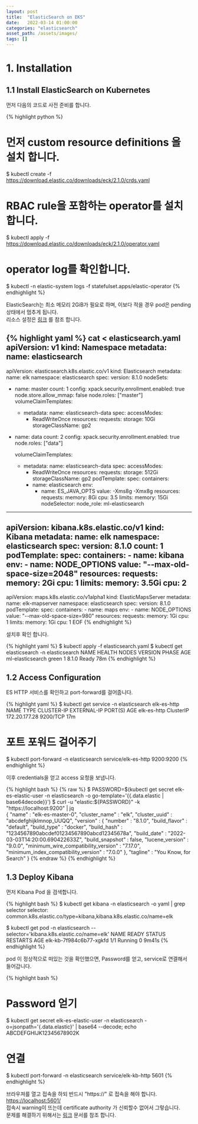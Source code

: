 ```yaml
---
layout: post 
title:  "ElasticSearch on EKS"
date:   2022-03-14 01:00:00 
categories: "elasticsearch"
asset_path: /assets/images/ 
tags: []
---
```


# 1. Installation

## 1.1  Install ElasticSearch on Kubernetes

먼저 다음의 코드로 사전 준비를 합니다. 

{% highlight python %}
# 먼저 custom resource definitions 을 설치 합니다.
$ kubectl create -f https://download.elastic.co/downloads/eck/2.1.0/crds.yaml

# RBAC rule을 포함하는 operator를 설치합니다. 
$ kubectl apply -f https://download.elastic.co/downloads/eck/2.1.0/operator.yaml

# operator log를 확인합니다.
$ kubectl -n elastic-system logs -f statefulset.apps/elastic-operator
{% endhighlight %}


ElasticSearch는 최소 메모리 2GiB가 필요로 하며, 이보다 적을 경우 pod은 pending 상태에서 멈추게 됩니다.<br>
리소스 설정은 [링크](https://www.elastic.co/guide/en/cloud-on-k8s/current/k8s-managing-compute-resources.html#k8s-compute-resources) 를 참조 합니다.

{% highlight yaml %}
cat <<EOF > elasticsearch.yaml
apiVersion: v1
kind: Namespace
metadata:
  name: elasticsearch
---
apiVersion: elasticsearch.k8s.elastic.co/v1
kind: Elasticsearch
metadata:
  name: elk
  namespace: elasticsearch
spec:
  version: 8.1.0
  nodeSets:
  - name: master
    count: 1
    config:
      xpack.security.enrollment.enabled: true
      node.store.allow_mmap: false
      node.roles: ["master"]
    volumeClaimTemplates:
    - metadata:
        name: elasticsearch-data
      spec:
        accessModes:
        - ReadWriteOnce
        resources:
          requests:
            storage: 10Gi
        storageClassName: gp2
  - name: data
    count: 2
    config:
      xpack.security.enrollment.enabled: true
      node.roles: ["data"]

    volumeClaimTemplates:
    - metadata:
        name: elasticsearch-data
      spec:
        accessModes:
        - ReadWriteOnce
        resources:
          requests:
            storage: 512Gi
        storageClassName: gp2
    podTemplate:
      spec:
        containers:
        - name: elasticsearch
          env:
          - name: ES_JAVA_OPTS
            value: -Xms8g -Xmx8g
          resources:
            requests:
              memory: 8Gi
              cpu: 3.5
            limits:
              memory: 15Gi
        nodeSelector:
          node_role: ml-elasticsearch
---
apiVersion: kibana.k8s.elastic.co/v1
kind: Kibana
metadata:
  name: elk
  namespace: elasticsearch
spec:
  version: 8.1.0
  count: 1
  podTemplate:
    spec:
      containers:
      - name: kibana
        env:
          - name: NODE_OPTIONS
            value: "--max-old-space-size=2048"
        resources:
          requests:
            memory: 2Gi
            cpu: 1
          limits:
            memory: 3.5Gi
            cpu: 2
---
apiVersion: maps.k8s.elastic.co/v1alpha1
kind: ElasticMapsServer
metadata:
  name: elk-mapserver
  namespace: elasticsearch
spec:
  version: 8.1.0
  podTemplate:
    spec:
      containers:
      - name: maps
        env:
          - name: NODE_OPTIONS
            value: "--max-old-space-size=980"
        resources:
          requests:
            memory: 1Gi
            cpu: 1
          limits:
            memory: 1Gi
            cpu: 1
EOF
{% endhighlight %}

설치후 확인 합니다.

{% highlight yaml %}
$ kubectl apply -f elasticsearch.yaml
$ kubectl get elasticsearch -n elasticsearch 
NAME               HEALTH   NODES   VERSION   PHASE   AGE
ml-elasticsearch   green    1       8.1.0     Ready   78m
{% endhighlight %}

## 1.2 Access Configuration

ES HTTP 서비스를 확인하고 port-forward를 걸어줍니다.

{% highlight yaml %}
$ kubectl get service -n elasticsearch elk-es-http
NAME          TYPE        CLUSTER-IP      EXTERNAL-IP   PORT(S)    AGE
elk-es-http   ClusterIP   172.20.177.28   <none>        9200/TCP   17m

# 포트 포워드 걸어주기
$ kubectl port-forward -n elasticsearch service/elk-es-http 9200:9200
{% endhighlight %}

이후 credentials을 얻고 access 요청을 보냅니다. 

{% highlight bash %}
{% raw %}
$ PASSWORD=$(kubectl get secret elk-es-elastic-user -n elasticsearch -o go-template='{{.data.elastic | base64decode}}')
$ curl -u "elastic:${PASSWORD}" -k "https://localhost:9200" | jq                                                            
{
  "name" : "elk-es-master-0",
  "cluster_name" : "elk",
  "cluster_uuid" : "abcdefghijklmnop_UUQQ",
  "version" : {
    "number" : "8.1.0",
    "build_flavor" : "default",
    "build_type" : "docker",
    "build_hash" : "1234567890abcdef01234567890abcd12345678a",
    "build_date" : "2022-03-03T14:20:00.690422633Z",
    "build_snapshot" : false,
    "lucene_version" : "9.0.0",
    "minimum_wire_compatibility_version" : "7.17.0",
    "minimum_index_compatibility_version" : "7.0.0"
  },
  "tagline" : "You Know, for Search"
}
{% endraw %}
{% endhighlight %}


## 1.3 Deploy Kibana

먼저 Kibana Pod 을 검색합니다. 

{% highlight bash %}
$ kubectl get kibana -n elasticsearch -o yaml | grep selector
    selector: common.k8s.elastic.co/type=kibana,kibana.k8s.elastic.co/name=elk

$ kubectl get pod -n elasticsearch --selector='kibana.k8s.elastic.co/name=elk'
NAME                      READY   STATUS    RESTARTS   AGE
elk-kb-7f984c6b77-xgkfd   1/1     Running   0          9m41s
{% endhighlight %}

pod 이 정상적으로 떠있는 것을 확인했으면, Password를 얻고, service로 연결해서 들어갑니다. 

{% highlight bash %}
# Password 얻기
$ kubectl get secret elk-es-elastic-user -n elasticsearch -o=jsonpath='{.data.elastic}' | base64 --decode; echo
ABCDEFGHIJK12345678902K

# 연결
$ kubectl port-forward -n elasticsearch service/elk-kb-http 5601
{% endhighlight %}

브라우져를 열고 접속을 하되 반드시 "https://" 로 접속을 해야 합니다.<br>
[https://localhost:5601/](https://localhost:5601/)<br>
접속시 warning이 뜨는데 certificate authority 가 신뢰할수 없어서 그렇습니다. <br>
문제를 해결하기 위해서는 [링크](https://www.elastic.co/guide/en/cloud-on-k8s/current/k8s-tls-certificates.html#k8s-setting-up-your-own-certificate) 문서를 참조 합니다.
